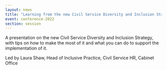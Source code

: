 ```yaml
---
layout: news
title: "Learning from the new Civil Service Diversity and Inclusion Strategy "
event: conference-2022
section: session
---
```

A presentation on the new Civil Service Diversity and Inclusion Strategy, with tips on how to make the most of it and what you can do to support the implementation of it.

L﻿ed by Laura Shaw, Head of Inclusive Practice, Civil Service HR, Cabinet Office